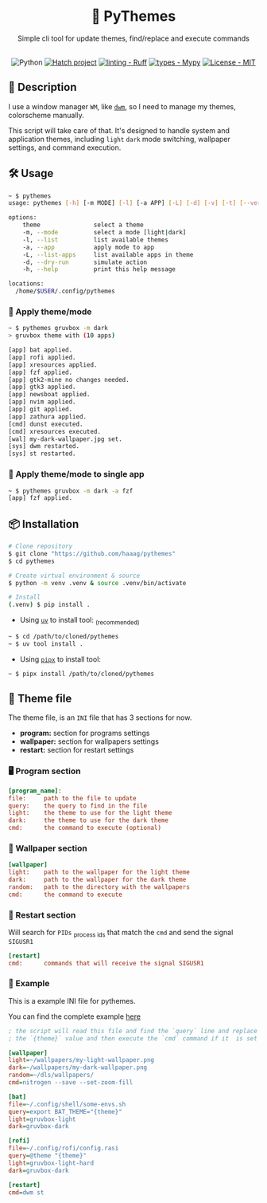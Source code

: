 <div align="center">
    <h1><b>💅 PyThemes</b></h1>
    <span>Simple cli tool for update themes, find/replace and execute commands</span>
<br>
<br>

![Python](https://img.shields.io/badge/python-3670A0?style=Flat&logo=python&logoColor=ffdd54)
[![Hatch project](https://img.shields.io/badge/%F0%9F%A5%9A-Hatch-4051b5.svg)](https://github.com/pypa/hatch)
[![linting - Ruff](https://img.shields.io/endpoint?url=https://raw.githubusercontent.com/charliermarsh/ruff/main/assets/badge/v0.json)](https://github.com/charliermarsh/ruff)
[![types - Mypy](https://img.shields.io/badge/types-Mypy-blue.svg)](https://github.com/python/mypy)
[![License - MIT](https://img.shields.io/badge/license-MIT-9400d3.svg)](https://spdx.org/licenses/)

</div>

## 📖 Description

I use a window manager `WM`, like [`dwm`](https://github.com/haaag/dwm), so I need to manage my themes, colorscheme manually.

This script will take care of that. It's designed to handle system and application themes, including `light` `dark` mode switching, wallpaper settings, and command execution.

## 🛠️ Usage

```sh
~ $ pythemes
usage: pythemes [-h] [-m MODE] [-l] [-a APP] [-L] [-d] [-v] [-t] [--verbose] [theme]

options:
    theme               select a theme
    -m, --mode          select a mode [light|dark]
    -l, --list          list available themes
    -a, --app           apply mode to app
    -L, --list-apps     list available apps in theme
    -d, --dry-run       simulate action
    -h, --help          print this help message

locations:
  /home/$USER/.config/pythemes
```

### 🎨 Apply theme/mode

```sh
~ $ pythemes gruvbox -m dark
> gruvbox theme with (10 apps)

[app] bat applied.
[app] rofi applied.
[app] xresources applied.
[app] fzf applied.
[app] gtk2-mine no changes needed.
[app] gtk3 applied.
[app] newsboat applied.
[app] nvim applied.
[app] git applied.
[app] zathura applied.
[cmd] dunst executed.
[cmd] xresources executed.
[wal] my-dark-wallpaper.jpg set.
[sys] dwm restarted.
[sys] st restarted.


```

### 🎨 Apply theme/mode to single app

```sh
~ $ pythemes gruvbox -m dark -a fzf
[app] fzf applied.

```

## 📦 Installation

```bash
# Clone repository
$ git clone "https://github.com/haaag/pythemes"
$ cd pythemes

# Create virtual environment & source
$ python -m venv .venv & source .venv/bin/activate

# Install
(.venv) $ pip install .
```

- Using [`uv`](https://github.com/astral-sh/uv) to install tool: <sub>(recommended)</sub>

```sh
~ $ cd /path/to/cloned/pythemes
~ $ uv tool install .
```

- Using [`pipx`](https://github.com/pypa/pipx) to install tool:

```sh
~ $ pipx install /path/to/cloned/pythemes
```

## 📝 Theme file

The theme file, is an `INI` file that has 3 sections for now.

- <b>program:</b> section for programs settings
- <b>wallpaper:</b> section for wallpapers settings
- <b>restart:</b> section for restart settings

### 🖥️ Program section

```ini
[program_name]:
file:     path to the file to update
query:    the query to find in the file
light:    the theme to use for the light theme
dark:     the theme to use for the dark theme
cmd:      the command to execute (optional)
```

### 🌄 Wallpaper section

```ini
[wallpaper]
light:    path to the wallpaper for the light theme
dark:     path to the wallpaper for the dark theme
random:   path to the directory with the wallpapers
cmd:      the command to execute
```

### 🔁 Restart section

Will search for `PIDs` <sub>process ids</sub> that match the `cmd` and send the signal `SIGUSR1`

```ini
[restart]
cmd:      commands that will receive the signal SIGUSR1
```

### 📝 Example

This is a example INI file for pythemes.

You can find the complete example [here](https://raw.githubusercontent.com/haaag/pythemes/refs/heads/master/example/gruvbox.ini?token=GHSAT0AAAAAAC46UJSEWLCPAKRCPRJDC6S4Z4VB3RQ)

```ini
; the script will read this file and find the `query` line and replace it with
; the `{theme}` value and then execute the `cmd` command if it  is set

[wallpaper]
light=~/wallpapers/my-light-wallpaper.png
dark=~/wallpapers/my-dark-wallpaper.png
random=~/dls/wallpapers/
cmd=nitrogen --save --set-zoom-fill

[bat]
file=~/.config/shell/some-envs.sh
query=export BAT_THEME="{theme}"
light=gruvbox-light
dark=gruvbox-dark

[rofi]
file=~/.config/rofi/config.rasi
query=@theme "{theme}"
light=gruvbox-light-hard
dark=gruvbox-dark

[restart]
cmd=dwm st
```
